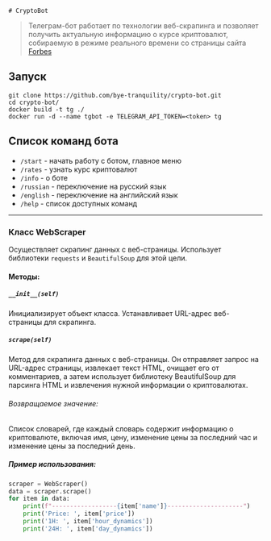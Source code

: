     # CryptoBot

> Телеграм-бот работает по технологии веб-скрапинга и позволяет получить актуальную информацию о курсе криптовалют, собираемую в режиме реального времени со страницы сайта [Forbes](https://www.forbes.com/digital-assets/crypto-prices/)

## Запуск
```
git clone https://github.com/bye-tranquility/crypto-bot.git
cd crypto-bot/
docker build -t tg ./
docker run -d --name tgbot -e TELEGRAM_API_TOKEN=<token> tg
```

## Список команд бота

- `/start` - начать работу с ботом, главное меню
- `/rates` - узнать курс криптовалют
- `/info` - о боте
- `/russian` - переключение на русский язык
- `/english` - переключение на английский язык
- `/help` - список доступных команд

***

### Класс WebScraper

Осуществляет скрапинг данных с веб-страницы. Использует библиотеки `requests` и `BeautifulSoup` для этой цели.

#### Методы:

##### `__init__(self)`

Инициализирует объект класса. Устанавливает URL-адрес веб-страницы для скрапинга.

##### `scrape(self)`

Метод для скрапинга данных с веб-страницы. Он отправляет запрос на URL-адрес страницы, извлекает текст HTML, очищает его от комментариев, а затем использует библиотеку BeautifulSoup для парсинга HTML и извлечения нужной информации о криптовалютах.

###### Возвращаемое значение:
Список словарей, где каждый словарь содержит информацию о криптовалюте, включая имя, цену, изменение цены за последний час и изменение цены за последний день.

##### Пример использования:

```python
scraper = WebScraper()
data = scraper.scrape()
for item in data:
    print(f"------------------{item['name']}---------------------")
    print('Price: ', item['price'])
    print('1H: ', item['hour_dynamics'])
    print('24H: ', item['day_dynamics'])
```
